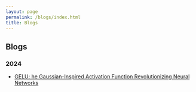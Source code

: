 ```yaml
---
layout: page
permalink: /blogs/index.html
title: Blogs
---
```


## Blogs

### 2024

- [GELU: he Gaussian-Inspired Activation Function Revolutionizing Neural Networks](https://motsepe-jr.github.io/blogs/gelu/)



